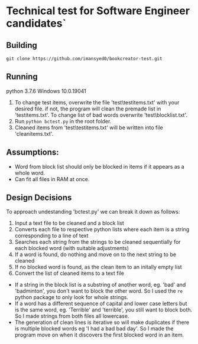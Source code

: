 # Technical test for Software Engineer candidates`

## Building
`git clone https://github.com/imansyed0/bookcreator-test.git`

## Running
python 3.7.6
Windows 10.0.19041

1. To change test items, overwrite the file 'test\testitems.txt' with your desired file. if not, the program will clean the premade list in 'testitems.txt'. To change list of bad words overwrite 'test\blocklist.txt'.
2. Run `python bctest.py` in the root folder.
3. Cleaned items from 'test\testitems.txt' will be written into file 'cleanitems.txt'.

## Assumptions:
- Word from block list should only be blocked in items if it appears as a whole word.
- Can fit all files in RAM at once.

## Design Decisions
To approach undestanding 'bctest.py' we can break it down as follows:
1. Input a text file to be cleaned and a block list
2. Converts each file to respective python lists where each item is a string corresponding to a line of text
3. Searches each string from the strings to be cleaned sequentially for each blocked word (with suitable adjustments)
4. If a word is found, do nothing and move on to the next string to be cleaned
5. If no blocked word is found, as the clean item to an initally empty list
6. Convert the list of cleaned items to a text file

- If a string in the block list is a substring of another word, eg. 'bad' and 'badminton', you don't want to block the other word. So I used the `re` python package to only look for whole strings.
- If a word has a different sequence of capital and lower case letters but is the same word, eg. 'Terrible' and 'terrible', you still want to block both. So I made strings from both files all lowercase.
- The generation of clean lines is iterative so will make duplicates if there is multiple blocked words eg 'I had a bad bad day'. So I made the program move on when it discovers the first blocked word in an item.

[book]: https://read.bookcreator.com/Gr0k3Ie4s3gXU7stHRzFJiILKD83/UEzOFQjyR121W1pKRm47Lg